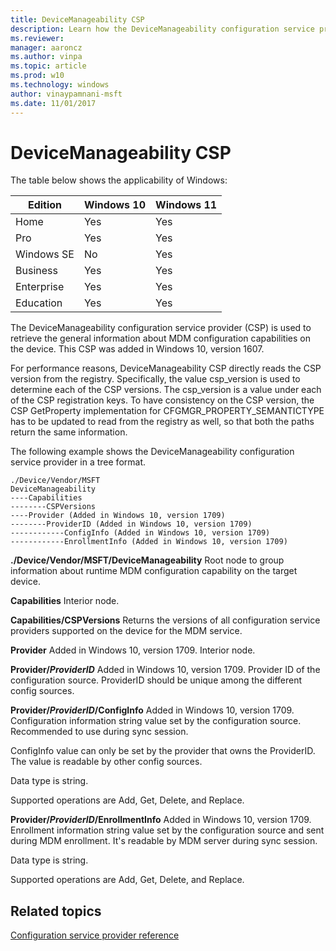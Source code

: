 ```yaml
---
title: DeviceManageability CSP
description: Learn how the DeviceManageability configuration service provider (CSP) is used to retrieve general information about MDM configuration capabilities on the device.
ms.reviewer:
manager: aaroncz
ms.author: vinpa
ms.topic: article
ms.prod: w10
ms.technology: windows
author: vinaypamnani-msft
ms.date: 11/01/2017
---
```


# DeviceManageability CSP

The table below shows the applicability of Windows:

|Edition|Windows 10|Windows 11|
|--- |--- |--- |
|Home|Yes|Yes|
|Pro|Yes|Yes|
|Windows SE|No|Yes|
|Business|Yes|Yes|
|Enterprise|Yes|Yes|
|Education|Yes|Yes|

The DeviceManageability configuration service provider (CSP) is used to retrieve the general information about MDM configuration capabilities on the device. This CSP was added in Windows 10, version 1607.

For performance reasons, DeviceManageability CSP directly reads the CSP version from the registry. Specifically, the value csp\_version is used to determine each of the CSP versions. The csp\_version is a value under each of the CSP registration keys. To have consistency on the CSP version, the CSP GetProperty implementation for CFGMGR\_PROPERTY\_SEMANTICTYPE has to be updated to read from the registry as well, so that both the paths return the same information.

The following example shows the DeviceManageability configuration service provider in a tree format.
```
./Device/Vendor/MSFT
DeviceManageability
----Capabilities
--------CSPVersions
----Provider (Added in Windows 10, version 1709)
--------ProviderID (Added in Windows 10, version 1709)
------------ConfigInfo (Added in Windows 10, version 1709)
------------EnrollmentInfo (Added in Windows 10, version 1709)
```

<a href="" id="--device-vendor-msft-devicemanageability"></a>**./Device/Vendor/MSFT/DeviceManageability**
Root node to group information about runtime MDM configuration capability on the target device.

<a href="" id="capabilities"></a>**Capabilities**
Interior node.

<a href="" id="capabilities-cspversions"></a>**Capabilities/CSPVersions**
Returns the versions of all configuration service providers supported on the device for the MDM service.

<a href="" id="capabilities"></a>**Provider**
Added in Windows 10, version 1709. Interior node.

<a href="" id="capabilities-cspversions"></a>**Provider/_ProviderID_**
Added in Windows 10, version 1709. Provider ID of the configuration source. ProviderID should be unique among the different config sources.

<a href="" id="capabilities-cspversions"></a>**Provider/_ProviderID_/ConfigInfo**
Added in Windows 10, version 1709. Configuration information string value set by the configuration source. Recommended to use during sync session.

ConfigInfo value can only be set by the provider that owns the ProviderID. The value is readable by other config sources.

Data type is string.

Supported operations are Add, Get, Delete, and Replace.

<a href="" id="capabilities-cspversions"></a>**Provider/_ProviderID_/EnrollmentInfo**
Added in Windows 10, version 1709. Enrollment information string value set by the configuration source and sent during MDM enrollment. It's readable by MDM server during sync session.

Data type is string.

Supported operations are Add, Get, Delete, and Replace. 

## Related topics

[Configuration service provider reference](index.yml)





